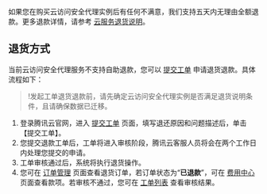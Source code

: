 如果您在购买云访问安全代理实例后有任何不满意，我们支持五天内无理由全额退款。更多退款详情，请参考 [云服务退货说明](https://cloud.tencent.com/document/product/555/7440)。 

## 退货方式



当前云访问安全代理服务不支持自助退款，您可以 [提交工单](https://console.cloud.tencent.com/workorder/category?level1_id=517&level2_id=727&source=0&data_title=%E5%85%B6%E4%BB%96%E8%85%BE%E8%AE%AF%E4%BA%91%E4%BA%A7%E5%93%81&level3_id=728&radio_title=%E5%8A%9F%E8%83%BD%E5%92%A8%E8%AF%A2&queue=3026&scene_code=17783&step=2) 申请退货退款。具体流程如下：

>!发起工单退货退款前，请先确定云访问安全代理实例是否满足退货说明条件，且请确保数据已迁移。

1. 登录腾讯云官网，进入 [提交工单](https://console.cloud.tencent.com/workorder/category?level1_id=517&level2_id=727&source=0&data_title=%E5%85%B6%E4%BB%96%E8%85%BE%E8%AE%AF%E4%BA%91%E4%BA%A7%E5%93%81&level3_id=728&radio_title=%E5%8A%9F%E8%83%BD%E5%92%A8%E8%AF%A2&queue=3026&scene_code=17783&step=2) 页面，填写退还原因和问题描述后，单击【提交工单】。
2. 您提交退款工单后，工单将进入审核阶段，腾讯云客服人员将会在两个工作日内处理您提交的申请。
3. 工单审核通过后，系统将执行退货操作。
4. 您可在 [订单管理](https://console.cloud.tencent.com/expense/deal) 页面查看退货订单，若订单状态为“**已退款**”，可在 [费用中心](https://console.cloud.tencent.com/expense/overview) 页面查看款项。若审核不通过，您可在 [工单列表](https://console.cloud.tencent.com/workorder) 查看审核结果。